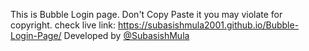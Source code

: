 This is Bubble Login page. 
Don't Copy Paste it you may violate for copyright.
check live link: https://subasishmula2001.github.io/Bubble-Login-Page/
  Developed by [@SubasishMula](https://www.github.com/SubasishMula2001)
